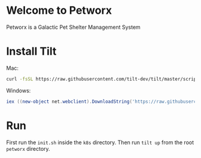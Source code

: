 # Welcome to Petworx
Petworx is a Galactic Pet Shelter Management System

# Install Tilt

Mac:
```sh
curl -fsSL https://raw.githubusercontent.com/tilt-dev/tilt/master/scripts/install.sh | bash
```

Windows:
```ps1
iex ((new-object net.webclient).DownloadString('https://raw.githubusercontent.com/tilt-dev/tilt/master/scripts/install.ps1'))
```

# Run
First run the `init.sh` inside the `k8s` directory.
Then run `tilt up` from the root `petworx` directory.

